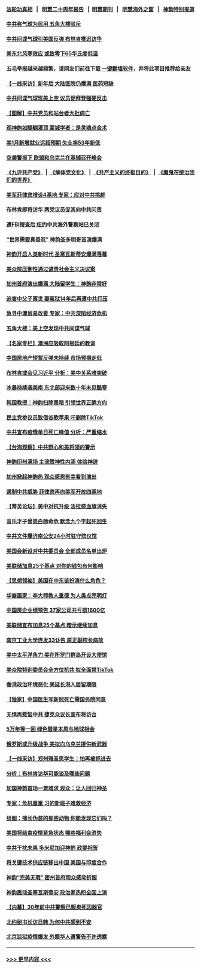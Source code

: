 #### [法轮功真相](https://github.com/gfw-breaker/truth/blob/master/README.md?t=0) &nbsp;&nbsp;|&nbsp;&nbsp; [明慧二十周年报告](https://github.com/gfw-breaker/mh-reports/blob/master/README.md?t=0) &nbsp;&nbsp;|&nbsp;&nbsp;[明慧期刊](https://github.com/gfw-breaker/mh-qikan) &nbsp;&nbsp;|&nbsp;&nbsp; [明慧海外之窗](https://github.com/gfw-breaker/mh-news/blob/master/README.md?t=0) &nbsp;&nbsp;|&nbsp;&nbsp; [神韵特别报道](https://github.com/gfw-breaker/mh-news/blob/master/shenyun.md?t=0)
#### [中共称气球为民用 五角大楼驳斥](../pages/nf4514/n13921872.md?t=02040643) 
#### [中共间谍气球引美国反弹 布林肯推迟访华](../pages/nf4514/n13921843.md?t=02040643) 
#### [美东北风寒效应 或致零下65华氏度低温](../pages/nf4514/n13921837.md?t=02040643) 
#### 五毛举报越来越频繁，请网友们前往下载 [一键翻墙软件](https://github.com/gfw-breaker/ssr-accounts)，并将此项目推荐给亲友
#### [【一线采访】新年后 大陆医院仍爆满 医药短缺](../pages/nf4514/n13921616.md?t=02040643) 
#### [中共间谍气球现美上空 议员促拜登强硬反击](../pages/nf4514/n13921818.md?t=02040643) 
#### [【图解】中共党员和站台者大批病亡](../pages/nf4514/n13920364.md?t=02040643) 
#### [观神韵如醍醐灌顶 蒙城学者：是灵魂点金术](../pages/nf4514/n13921692.md?t=02040643) 
#### [美1月新增就业远超预期 失业率53年新低](../pages/nf4514/n13921828.md?t=02040643) 
#### [空袭警报下 欧盟和乌克兰在基辅召开峰会](../pages/nf4514/n13921720.md?t=02040643) 
#### [《九评共产党》](https://github.com/begood0513/9ping.md/blob/master/README.md) &nbsp;|&nbsp; [《解体党文化》](../../../../jtdwh.md/blob/master/README.md)  &nbsp;|&nbsp; [《共产主义的终极目的》](../../../../gczydzjmd.md/blob/master/README.md) &nbsp;|&nbsp; [《魔鬼在统治我们的世界》](../../../../mgztzwmdsj.md/blob/master/README.md) 
#### [美军菲律宾增设4基地 专家：应对中共挑衅](../pages/nf4514/n13921065.md?t=02040643) 
#### [布林肯即将访华 两党议员促其向中共问责](../pages/nf4514/n13921399.md?t=02040643) 
#### [遭FBI搜查后 纽约中共海外警察站已关闭](../pages/nf4514/n13921337.md?t=02040643) 
#### [“世界需要真善忍” 神韵圣多明哥首演爆满](../pages/nf4514/n13921661.md?t=02040643) 
#### [神韵开启人类新时代 圣塞瓦斯蒂安爆满落幕](../pages/nf4514/n13921567.md?t=02040643) 
#### [美众院压倒性通过谴责社会主义决议案](../pages/nf4514/n13921214.md?t=02040643) 
#### [加州首府演出爆满 大陆留学生：神韵非常好](../pages/nf4514/n13921651.md?t=02040643) 
#### [迫害中父子离世 妻冤狱14年后再遭中共打压](../pages/nf4514/n13920995.md?t=02040643) 
#### [急寻中澳贸易改善 专家：中共深陷经济危机](../pages/nf4514/n13921153.md?t=02040643) 
#### [五角大楼：美上空发现中共间谍气球](../pages/nf4514/n13921215.md?t=02040643) 
#### [【名家专栏】澳洲应吸取阿根廷的教训](../pages/nf4514/n13920216.md?t=02040643) 
#### [中国房地产短暂反弹未持续 市场预期走低](../pages/nf4514/n13921193.md?t=02040643) 
#### [布林肯或会见习近平 分析：美中关系难突破](../pages/nf4514/n13921029.md?t=02040643) 
#### [冰暴持续袭美南 东北部迎来数十年未见酷寒](../pages/nf4514/n13921052.md?t=02040643) 
#### [韩国教授：神韵扫除黑暗 引领世界正确方向](../pages/nf4514/n13921164.md?t=02040643) 
#### [民主党参议员致信谷歌苹果 吁删除TikTok](../pages/nf4514/n13920988.md?t=02040643) 
#### [中共宣布疫情单日死亡峰值 分析：严重缩水](../pages/nf4514/n13921028.md?t=02040643) 
#### [【台海观察】中共野心和美将领的警示](../pages/nf4514/n13920850.md?t=02040643) 
#### [神韵印州满场 主流赞神性内涵 体验神迹](../pages/nf4514/n13920989.md?t=02040643) 
#### [加州掀起神韵热 观众感恩有幸看到演出](../pages/nf4514/n13920773.md?t=02040643) 
#### [遏制中共威胁 菲律宾再向美军开放四基地](../pages/nf4514/n13920645.md?t=02040643) 
#### [【菁英论坛】美中对抗升级 法拉盛血旗消失](../pages/nf4514/n13920312.md?t=02040643) 
#### [音乐才子曾患白肺命危 默念九个字起死回生](../pages/nf4514/n13920654.md?t=02040643) 
#### [中共文件爆济南公安24小时驻守殡仪馆](../pages/nf4514/n13920553.md?t=02040643) 
#### [美国会新设对中共委员会 全部成员名单出炉](../pages/nf4514/n13920415.md?t=02040643) 
#### [美联储加息25个基点 对你的钱包有何影响](../pages/nf4514/n13920454.md?t=02040643) 
#### [【思想领袖】美国在中东该扮演什么角色？](../pages/nf4514/n13886837.md?t=02040643) 
#### [华裔画家：李大师教人重德 为人类点亮明灯](../pages/nf4514/n13920374.md?t=02040643) 
#### [中国房企业绩预告 37家公司共亏损1600亿](../pages/nf4514/n13920349.md?t=02040643) 
#### [美联储宣布加息25个基点 暗示继续加息](../pages/nf4514/n13920355.md?t=02040643) 
#### [南京工业大学连发33讣告 原正副校长病故](../pages/nf4514/n13920334.md?t=02040643) 
#### [美中太平洋角力 美在所罗门群岛开设大使馆](../pages/nf4514/n13920336.md?t=02040643) 
#### [美众院特别委员会全方位抗共 拟全面禁TikTok](../pages/nf4514/n13918856.md?t=02040643) 
#### [香港政治环境恶化 美延长港人居留期限](../pages/nf4514/n13920317.md?t=02040643) 
#### [【独家】中国医生写新冠死亡需国务院同意](../pages/nf4514/n13919948.md?t=02040643) 
#### [无惧再惹恼中共 捷克众议长宣布将访台](../pages/nf4514/n13920291.md?t=02040643) 
#### [5万年等一回 绿色彗星本周与地球相会](../pages/nf4514/n13920242.md?t=02040643) 
#### [俄罗斯或升级战争 美拟向乌克兰提供新武器](../pages/nf4514/n13920109.md?t=02040643) 
#### [【一线采访】郑州雅圣思学生：怕再被抓进去](../pages/nf4514/n13919311.md?t=02040643) 
#### [分析：布林肯访华可能谈及哪些问题](../pages/nf4514/n13919773.md?t=02040643) 
#### [加国神韵首场一票难求 观众：让人回归神圣](../pages/nf4514/n13920132.md?t=02040643) 
#### [专家：危机重重 习的新班子难救经济](../pages/nf4514/n13919797.md?t=02040643) 
#### [组图：擅长伪装的那些动物 你能发现它们吗？](../pages/nf4514/n13920204.md?t=02040643) 
#### [美国将结束疫情紧急状态 哪些福利会消失](../pages/nf4514/n13919683.md?t=02040643) 
#### [中共干扰未果 多米尼加迎神韵 政要祝贺](../pages/nf4514/n13919744.md?t=02040643) 
#### [将关键技术供应链移出中国 美国与印度合作](../pages/nf4514/n13919690.md?t=02040643) 
#### [神韵“完美无瑕” 密州首府观众感动折服](../pages/nf4514/n13920032.md?t=02040643) 
#### [神韵轰动圣塞瓦斯蒂安 政治家热盼全国上演](../pages/nf4514/n13919715.md?t=02040643) 
#### [【内幕】30年前中共警察已贩卖死囚器官](../pages/nf4514/n13919567.md?t=02040643) 
#### [北约秘书长访日韩 为何中共感到不安](../pages/nf4514/n13919625.md?t=02040643) 
#### [北京监狱疫情爆发 外籍华人遭警告不许透露](../pages/nf4514/n13919241.md?t=02040643) 

----
#### [ >>> 更早内容 <<< ](../indexes/nf4514-earlier.md)
